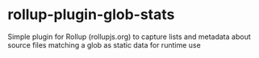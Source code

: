 # rollup-plugin-glob-stats
 Simple plugin for Rollup (rollupjs.org) to capture lists and metadata about source files matching a glob as static data for runtime use

